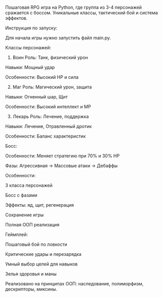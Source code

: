 Пошаговая RPG игра на Python, где группа из 3-4 персонажей сражается с боссом. Уникальные классы, тактический бой и система эффектов.

Инструкция по запуску:

Для начала игры нужно запустить файл main.py.

Классы персонажей:

1. Воин
Роль: Танк, физический урон

Навыки: Мощный удар

Особенности: Высокий HP и сила

2. Маг
Роль: Магический урон, защита

Навыки: Огненный шар, Щит

Особенности: Высокий интеллект и MP

3. Лекарь
Роль: Лечение, поддержка

Навыки: Лечение, Отравленный дротик

Особенности: Баланс характеристик

Босс:

Особенности: Меняет стратегию при 70% и 30% HP

Фазы: Агрессивная → Массовые атаки → Дебаффы

Особенности:

3 класса персонажей

Босс с фазами

Эффекты: яд, щит, регенерация

Сохранение игры

Полная ООП реализация

Геймплей:

Пошаговый бой по ловкости

Критические удары и перезарядка

Умный выбор целей для навыков

Зелья здоровья и маны

Реализовано на принципах ООП: наследование, полиморфизм, дескрипторы, миксины.
